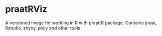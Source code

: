 # praatRViz
A versioned image for working in R with praattR package. Contains praat, Rstudio, shyny, ploly and other tools
